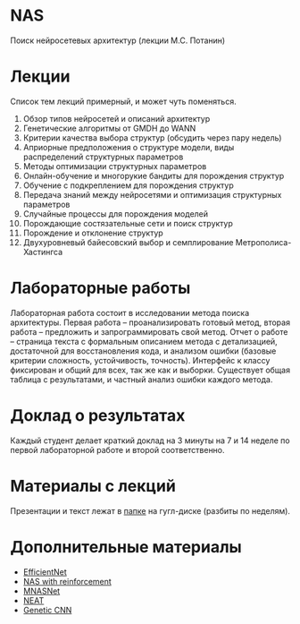 # NAS
Поиск нейросетевых архитектур (лекции М.С. Потанин)

# Лекции
Список тем лекций примерный, и может чуть поменяться.
1. Обзор типов нейросетей и описаний архитектур
2. Генетические алгоритмы от GMDH до WANN
3. Критерии качества выбора структур (обсудить через пару недель)
4. Априорные предположения о структуре модели, виды распределений структурных параметров
5. Методы оптимизации структурных параметров
6. Онлайн-обучение и многорукие бандиты для порождения структур
7. Обучение с подкреплением для порождения структур
8. Передача знаний между нейросетями и оптимизация структурных параметров
9. Случайные процессы для порождения моделей
10. Порождающие состязательные сети и поиск структур
11. Порождение и отклонение структур
12. Двухуровневый байесовский выбор и семплирование Метрополиса-Хастингса

# Лабораторные работы
Лабораторная работа состоит в исследовании метода поиска архитектуры. Первая работа – проанализировать готовый метод, вторая работа – предложить и запрограммировать свой метод. Отчет о работе – страница текста с формальным описанием метода с детализацией, достаточной для восстановления кода, и анализом ошибки (базовые критерии сложность, устойчивость, точность). Интерфейс к классу фиксирован и общий для всех, так же как и выборки. Существует общая таблица с результатами, и частный анализ ошибки каждого метода. 

# Доклад о результатах
Каждый студент делает краткий доклад на 3 минуты на 7 и 14 неделе по первой лабораторной работе и второй соответственно.


# Материалы с лекций

Презентации и текст лежат в [папке](https://drive.google.com/drive/folders/1zEmDNG2AWyGIao5x1mKt7bu4ogEuvOhb?usp=sharing) на гугл-диске (разбиты по неделям).

# Дополнительные материалы

* [EfficientNet](https://arxiv.org/pdf/1905.11946.pdf)
* [NAS with reinforcement](https://arxiv.org/pdf/1611.01578.pdf)
* [MNASNet](https://arxiv.org/pdf/1807.11626.pdf)
* [NEAT](http://nn.cs.utexas.edu/downloads/papers/stanley.ec02.pdf)
* [Genetic CNN](https://arxiv.org/abs/1703.01513)
